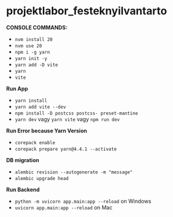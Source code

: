 # projektlabor_festeknyilvantarto

**CONSOLE COMMANDS:**
 - `nvm install 20`
 - `nvm use 20`
 - `npm i -g yarn`
 - `yarn init -y`
 - `yarn add -D vite`
 - `yarn`
 - `vite`


**Run App**
- `yarn install`
- `yarn add vite --dev`
- `npm install -D postcss postcss- preset-mantine`
- `yarn dev` vagy `yarn vite` vagy `npm run dev`

**Run Error because Yarn Version**
- `corepack enable`
- `corepack prepare yarn@4.4.1 --activate`

**DB migration**
- `alembic revision --autogenerate -m "message"`
- `alembic upgrade head` 

**Run Backend**
- `python -m uvicorn app.main:app --reload` on Windows
- `uvicorn app.main:app --reload` on Mac